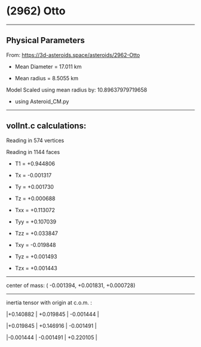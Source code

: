 # (2962) Otto 

---
Physical Parameters
---

From: https://3d-asteroids.space/asteroids/2962-Otto 

- Mean Diameter = 17.011 km

- Mean radius = 8.5055 km

Model Scaled using mean radius by: 10.89637979719658 

 - using Asteroid_CM.py

---
volInt.c calculations:
---


Reading in 574 vertices

Reading in 1144 faces

- T1 =              +0.944806

- Tx =              -0.001317
- Ty =              +0.001730
- Tz =              +0.000688

- Txx =             +0.113072
- Tyy =             +0.107039
- Tzz =             +0.033847

- Txy =             -0.019848
- Tyz =             +0.001493
- Tzx =             +0.001443

---

center of mass:  (   -0.001394,   +0.001831,   +0.000728)

---

inertia tensor with origin at c.o.m. :

|+0.140882    |    +0.019845   |     -0.001444  |

|+0.019845    |    +0.146916   |     -0.001491  |

|-0.001444    |    -0.001491   |     +0.220105  |
